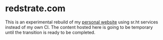 # redstrate.com

This is an experimental rebuild of my [personal website](https://redstrate.com) using sr.ht services instead of my own CI. The content hosted here is going to be temporary until the transition is ready to be completed.
